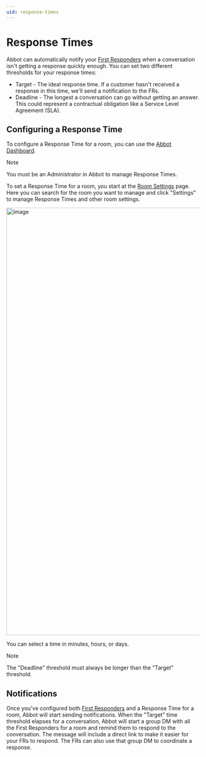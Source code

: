 ```yaml
---
uid: response-times
---
```


# Response Times

Abbot can automatically notify your [First Responders](xref:frs) when a conversation isn't getting a response quickly enough.
You can set two different thresholds for your response times:

* Target - The ideal response time. If a customer hasn't received a response in this time, we'll send a notification to the FRs.
* Deadline - The longest a conversation can go without getting an answer. This could represent a contractual obligation like a Service Level Agreement (SLA).

## Configuring a Response Time

To configure a Response Time for a room, you can use the [Abbot Dashboard](https://app.ab.bot).

> [!NOTE]
> You must be an Administrator in Abbot to manage Response Times.

To set a Response Time for a room, you start at the [Room Settings](https://app.ab.bot/settings/organization/rooms) page.
Here you can search for the room you want to manage and click "Settings" to manage Response Times and other room settings.

<img width="1117" alt="image" src="https://user-images.githubusercontent.com/7574/176788603-718a9fb1-9fc5-4a86-91eb-19286bfc2703.png">

You can select a time in minutes, hours, or days.

> [!NOTE]
> The "Deadline" threshold must always be longer than the "Target" threshold.

## Notifications

Once you've configured both [First Responders](xref:frs) and a Response Time for a room, Abbot will start sending notifications.
When the "Target" time threshold elapses for a conversation, Abbot will start a group DM with all the First Responders for a room and remind them to respond to the conversation.
The message will include a direct link to make it easier for your FRs to respond.
The FRs can also use that group DM to coordinate a response.